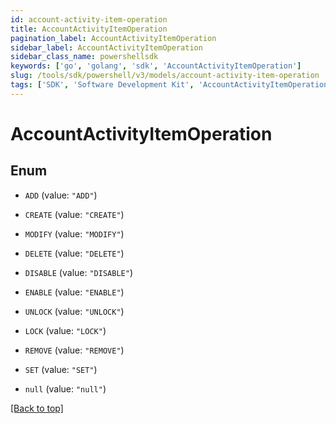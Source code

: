 ```yaml
---
id: account-activity-item-operation
title: AccountActivityItemOperation
pagination_label: AccountActivityItemOperation
sidebar_label: AccountActivityItemOperation
sidebar_class_name: powershellsdk
keywords: ['go', 'golang', 'sdk', 'AccountActivityItemOperation'] 
slug: /tools/sdk/powershell/v3/models/account-activity-item-operation
tags: ['SDK', 'Software Development Kit', 'AccountActivityItemOperation']
---
```



# AccountActivityItemOperation

## Enum


* `ADD` (value: `"ADD"`)

* `CREATE` (value: `"CREATE"`)

* `MODIFY` (value: `"MODIFY"`)

* `DELETE` (value: `"DELETE"`)

* `DISABLE` (value: `"DISABLE"`)

* `ENABLE` (value: `"ENABLE"`)

* `UNLOCK` (value: `"UNLOCK"`)

* `LOCK` (value: `"LOCK"`)

* `REMOVE` (value: `"REMOVE"`)

* `SET` (value: `"SET"`)

* `null` (value: `"null"`)


[[Back to top]](#) 

